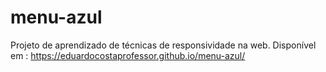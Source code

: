 # menu-azul
Projeto de aprendizado de técnicas de responsividade na web. 
Disponível em : https://eduardocostaprofessor.github.io/menu-azul/
